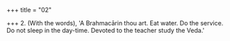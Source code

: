 +++
title = "02"

+++
2. (With the words), 'A Brahmacārin thou art. Eat water. Do the service. Do not sleep in the day-time. Devoted to the teacher study the Veda.'
